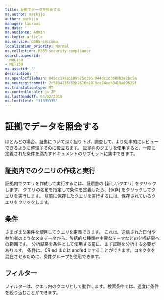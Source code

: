 ```yaml
---
title: 証拠でデータを照会する
ms.author: markjjo
author: markjjo
manager: laurawi
ms.date: ''
ms.audience: Admin
ms.topic: article
ms.service: O365-seccomp
localization_priority: Normal
ms.collection: M365-security-compliance
search.appverid:
- MOE150
- MET150
ms.assetid: ''
description: ''
ms.openlocfilehash: 845cc17a85109575c3957044dc1d3688b3e2bc5a
ms.sourcegitcommit: 2c5834235c32b2616e1813ce24eeb3419a09629f
ms.translationtype: MT
ms.contentlocale: ja-JP
ms.lasthandoff: 04/02/2019
ms.locfileid: "31030335"
---
```

# <a name="query-the-data-in-evidence"></a>証拠でデータを照会する

ほとんどの場合、証拠について深く掘り下げ、調査して、より効率的にレビューできるように整理するのに役立ちます。 証拠内のクエリを使用すると、一度に定義された条件を満たすドキュメントのサブセットに集中できます。

## <a name="creating-and-running-a-query-within-a-evidence"></a>証拠内でのクエリの作成と実行

証拠内でクエリを作成して実行するには、証明書の [新しいクエリ] をクリックします。 クエリの名前を指定して条件を定義したら、[保存] をクリックしてクエリを実行します。 以前に保存したクエリを実行するには、保存されているクエリをクリックします。

## <a name="conditions"></a>条件

さまざまな条件を使用してクエリを定義できます。 これは、送信された日付や参加者のようなメタデータから、包括的な種類や主要なテーマなどの分析結果への範囲です。 分析結果を条件として使用する前に、まず証拠を分析する必要があります。 条件は、OR'ed または and'ed にすることができます。コネクタを混在させるために、条件グループを使用できます。

## <a name="filters"></a>フィルター
フィルターは、クエリ内のクエリとして動作します。検索条件では、過度に条件を絞り込むことができます。


